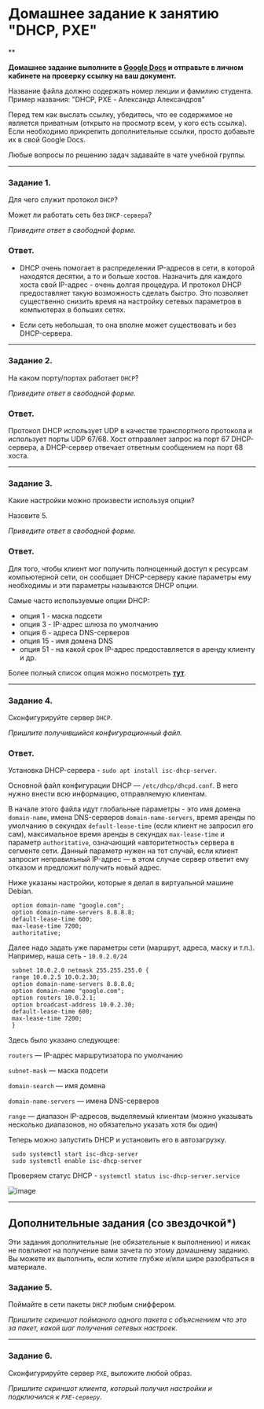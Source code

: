 # Домашнее задание к занятию "DHCP, PXE"

**

**Домашнее задание выполните в [Google Docs](https://docs.google.com/) и отправьте в личном кабинете на проверку ссылку на ваш документ.** 

Название файла должно содержать номер лекции и фамилию студента. Пример названия: "DHCP, PXE - Александр Александров"

Перед тем как выслать ссылку, убедитесь, что ее содержимое не является приватным (открыто на просмотр всем, у кого есть ссылка). Если необходимо прикрепить дополнительные ссылки, просто добавьте их в свой Google Docs.

Любые вопросы по решению задач задавайте в чате учебной группы.

---

### Задание 1. 

Для чего служит протокол `DHCP`? 

Может ли работать сеть без `DHCP-сервера`?

*Приведите ответ в свободной форме.*

### Ответ. 

- DHCP очень помогает в распределении IP-адресов в сети, в которой находятся десятки, а то и больше хостов. Назначить для каждого хоста свой IP-адрес - очень долгая процедура. И протокол DHCP предоставляет такую возможность сделать быстро. Это позволяет существенно снизить время на настройку сетевых параметров в компьютерах в больших сетях.

- Если сеть небольшая, то она вполне может существовать и без DHCP-сервера.

---

### Задание 2. 

На каком порту/портах работает `DHCP`? 

*Приведите ответ в свободной форме.*

### Ответ. 

Протокол DHCP использует UDP в качестве транспортного протокола и использует порты UDP 67/68. Хост отправляет запрос на порт 67 DHCP-сервера, а DHCP-сервер отвечает ответным сообщением на порт 68 хоста.

---

### Задание 3. 

Какие настройки можно произвести используя опции? 

Назовите 5.

*Приведите ответ в свободной форме.*

### Ответ. 

Для того, чтобы клиент мог получить полноценный доступ к ресурсам компьютерной сети, он  сообщает DHCP-серверу какие параметры ему необходимы и 
эти параметры называются DHCP опции. 

Самые часто используемые опции DHCP:
- опция 1 - маска подсети
- опция 3 - IP-адрес шлюза по умолчанию
- опция 6 - адреса DNS-серверов
- опция 15 - имя домена DNS
- опция 51 - на какой срок IP-адрес предоставляется в аренду клиенту и др.

Более полный список опция можно посмотреть **[тут](https://www.ibm.com/docs/ru/aix/7.2?topic=protocol-dhcp-server-file-known-options)**.

---

### Задание 4. 

Сконфигурируйте сервер `DHCP`.

*Пришлите получившийся конфигурационный файл.*

### Ответ. 

Установка DHCP-сервера - `sudo apt install isc-dhcp-server`.

Основной файл конфигурации DHCP — `/etc/dhcp/dhcpd.conf`. В него нужно внести всю информацию, отправляемую клиентам.

В начале этого файла идут глобальные параметры - это имя домена `domain-name`, имена DNS-серверов `domain-name-servers`, время аренды по умолчанию в секундах `default-lease-time` (если клиент не запросил его сам), максимальное время аренды в секундах `max-lease-time` и параметр `authoritative`, означающий «авторитетность» сервера в сегменте сети. Данный параметр нужен на тот случай, если клиент запросит неправильный IP-адрес — в этом случае сервер ответит ему отказом и предложит получить новый адрес. 

Ниже указаны настройки, которые я делал в виртуальной машине Debian.

     option domain-name "google.com";
     option domain-name-servers 8.8.8.8;
     default-lease-time 600;
     max-lease-time 7200;
     authoritative;

Далее надо задать уже параметры сети (маршрут, адреса, маску и т.п.). Например, наша сеть - `10.0.2.0/24`

     subnet 10.0.2.0 netmask 255.255.255.0 {
     range 10.0.2.5 10.0.2.30;
     option domain-name-servers 8.8.8.8;
     option domain-name "google.com";
     option routers 10.0.2.1;
     option broadcast-address 10.0.2.30;
     default-lease-time 600;
     max-lease-time 7200;
     }

Здесь было указано следующее:

`routers` — IP-адрес маршрутизатора по умолчанию

`subnet-mask` — маска подсети

`domain-search` — имя домена

`domain-name-servers` — имена DNS-серверов

`range` — диапазон IP-адресов, выделяемый клиентам (можно указывать несколько диапазонов, но обязательно указать хотя бы один)

Теперь можно запустить DHCP и установить его в автозагрузку.

     sudo systemctl start isc-dhcp-server
     sudo systemctl enable isc-dhcp-server

Проверяем статус DHCP - `systemctl status isc-dhcp-server.service`

![image](https://user-images.githubusercontent.com/121082757/227152555-aceb8347-c705-43c2-b603-dbb7a1226e05.png)



---

## Дополнительные задания (со звездочкой*)
Эти задания дополнительные (не обязательные к выполнению) и никак не повлияют на получение вами зачета по этому домашнему заданию. Вы можете их выполнить, если хотите глубже и/или шире разобраться в материале.



### Задание 5. 

Поймайте в сети пакеты `DHCP` любым сниффером. 

*Пришлите скриншот пойманого одного пакета с объяснением что это за пакет, какой шаг получения сетевых настроек.*

---

### Задание 6. 

Сконфигурируйте сервер `PXE`, выложите любой образ. 

*Пришлите скриншот клиента, который получил настройки и подключился к `PXE-серверу`.*
